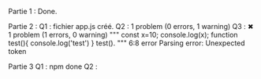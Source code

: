 Partie 1 : 
Done.

Partie 2 : 
Q1 : fichier app.js créé.
Q2 : 1 problem (0 errors, 1 warning)
Q3 : ✖ 1 problem (1 errors, 0 warning)
"""
const x=10;
console.log(x);
function test(){
console.log('test')
}
test().
"""
    6:8  error  Parsing error: Unexpected token

Partie 3
Q1 :  npm done
Q2 : 